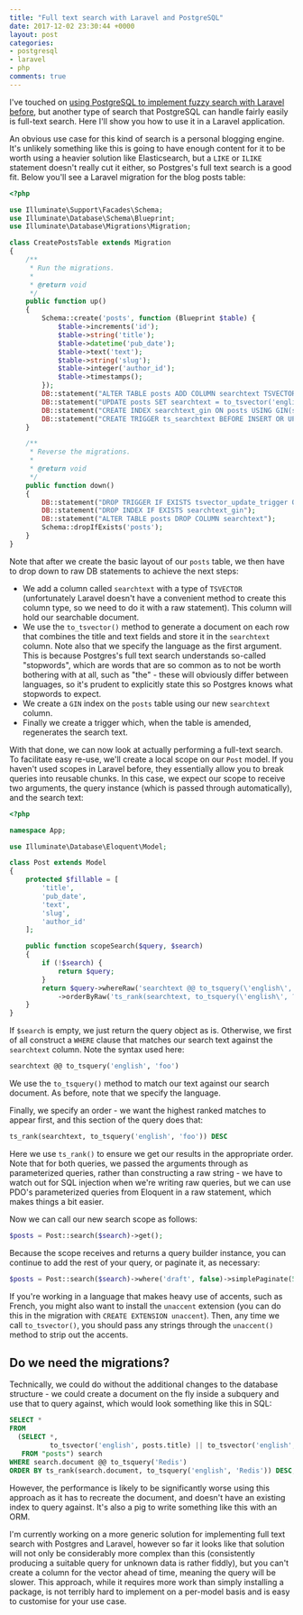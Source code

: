 ```yaml
---
title: "Full text search with Laravel and PostgreSQL"
date: 2017-12-02 23:30:44 +0000
layout: post
categories:
- postgresql
- laravel
- php
comments: true
---
```


I've touched on [using PostgreSQL to implement fuzzy search with Laravel before](/blog/2017/10/03/simple-fuzzy-search-with-laravel-and-postgresql/), but another type of search that PostgreSQL can handle fairly easily is full-text search. Here I'll show you how to use it in a Laravel application.

An obvious use case for this kind of search is a personal blogging engine. It's unlikely something like this is going to have enough content for it to be worth using a heavier solution like Elasticsearch, but a `LIKE` or `ILIKE` statement doesn't really cut it either, so Postgres's full text search is a good fit. Below you'll see a Laravel migration for the blog posts table:

```php
<?php

use Illuminate\Support\Facades\Schema;
use Illuminate\Database\Schema\Blueprint;
use Illuminate\Database\Migrations\Migration;

class CreatePostsTable extends Migration
{
    /**
     * Run the migrations.
     *
     * @return void
     */
    public function up()
    {
        Schema::create('posts', function (Blueprint $table) {
            $table->increments('id');
            $table->string('title');
            $table->datetime('pub_date');
            $table->text('text');
            $table->string('slug');
            $table->integer('author_id');
            $table->timestamps();
        });
        DB::statement("ALTER TABLE posts ADD COLUMN searchtext TSVECTOR");
        DB::statement("UPDATE posts SET searchtext = to_tsvector('english', title || '' || text)");
        DB::statement("CREATE INDEX searchtext_gin ON posts USING GIN(searchtext)");
        DB::statement("CREATE TRIGGER ts_searchtext BEFORE INSERT OR UPDATE ON posts FOR EACH ROW EXECUTE PROCEDURE tsvector_update_trigger('searchtext', 'pg_catalog.english', 'title', 'text')");
    }

    /**
     * Reverse the migrations.
     *
     * @return void
     */
    public function down()
    {
        DB::statement("DROP TRIGGER IF EXISTS tsvector_update_trigger ON posts");
        DB::statement("DROP INDEX IF EXISTS searchtext_gin");
        DB::statement("ALTER TABLE posts DROP COLUMN searchtext");
        Schema::dropIfExists('posts');
    }
}
```

Note that after we create the basic layout of our `posts` table, we then have to drop down to raw DB statements to achieve the next steps:

* We add a column called `searchtext` with a type of `TSVECTOR` (unfortunately Laravel doesn't have a convenient method to create this column type, so we need to do it with a raw statement). This column will hold our searchable document.
* We use the `to_tsvector()` method to generate a document on each row that combines the title and text fields and store it in the `searchtext` column. Note also that we specify the language as the first argument. This is because Postgres's full text search understands so-called "stopwords", which are words that are so common as to not be worth bothering with at all, such as "the" - these will obviously differ between languages, so it's prudent to explicitly state this so Postgres knows what stopwords to expect.
* We create a `GIN` index on the `posts` table using our new `searchtext` column.
* Finally we create a trigger which, when the table is amended, regenerates the search text.

With that done, we can now look at actually performing a full-text search. To facilitate easy re-use, we'll create a local scope on our `Post` model. If you haven't used scopes in Laravel before, they essentially allow you to break queries into reusable chunks. In this case, we expect our scope to receive two arguments, the query instance (which is passed through automatically), and the search text:

```php
<?php

namespace App;

use Illuminate\Database\Eloquent\Model;

class Post extends Model
{
    protected $fillable = [
        'title',
        'pub_date',
        'text',
        'slug',
        'author_id'
    ];

    public function scopeSearch($query, $search)
    {
        if (!$search) {
            return $query;
        }
        return $query->whereRaw('searchtext @@ to_tsquery(\'english\', ?)', [$search])
            ->orderByRaw('ts_rank(searchtext, to_tsquery(\'english\', ?)) DESC', [$search]);
    }
}
```

If `$search` is empty, we just return the query object as is. Otherwise, we first of all construct a `WHERE` clause that matches our search text against the `searchtext` column. Note the syntax used here:

```sql
searchtext @@ to_tsquery('english', 'foo')
```

We use the `to_tsquery()` method to match our text against our search document. As before, note that we specify the language.

Finally, we specify an order - we want the highest ranked matches to appear first, and this section of the query does that:

```sql
ts_rank(searchtext, to_tsquery('english', 'foo')) DESC
```

Here we use `ts_rank()` to ensure we get our results in the appropriate order. Note that for both queries, we passed the arguments through as parameterized queries, rather than constructing a raw string - we have to watch out for SQL injection when we're writing raw queries, but we can use PDO's parameterized queries from Eloquent in a raw statement, which makes things a bit easier.

Now we can call our new search scope as follows:

```php
$posts = Post::search($search)->get();
```

Because the scope receives and returns a query builder instance, you can continue to add the rest of your query, or paginate it, as necessary:

```php
$posts = Post::search($search)->where('draft', false)->simplePaginate(5);
```

If you're working in a language that makes heavy use of accents, such as French, you might also want to install the `unaccent` extension (you can do this in the migration with `CREATE EXTENSION unaccent`). Then, any time we call `to_tsvector()`, you should pass any strings through the `unaccent()` method to strip out the accents.

Do we need the migrations?
--------------------------

Technically, we could do without the additional changes to the database structure - we could create a document on the fly inside a subquery and use that to query against, which would look something like this in SQL:

```sql
SELECT *
FROM
  (SELECT *,
          to_tsvector('english', posts.title) || to_tsvector('english', posts.text) AS document
   FROM "posts") search
WHERE search.document @@ to_tsquery('Redis')
ORDER BY ts_rank(search.document, to_tsquery('english', 'Redis')) DESC;
```

However, the performance is likely to be significantly worse using this approach as it has to recreate the document, and doesn't have an existing index to query against. It's also a pig to write something like this with an ORM.

I'm currently working on a more generic solution for implementing full text search with Postgres and Laravel, however so far it looks like that solution will not only be considerably more complex than this (consistently producing a suitable query for unknown data is rather fiddly), but you can't create a column for the vector ahead of time, meaning the query will be slower. This approach, while it requires more work than simply installing a package, is not terribly hard to implement on a per-model basis and is easy to customise for your use case.
